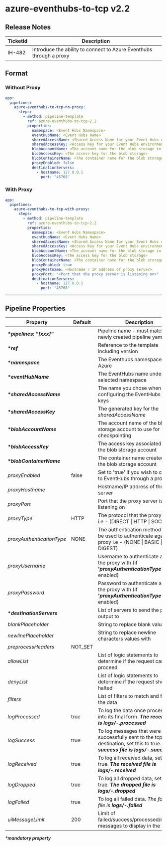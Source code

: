# azure-eventhubs-to-tcp v2.2

## Release Notes

| TicketId | Description                                                         |
| -------- | ------------------------------------------------------------------- |
| IH-482   | Introduce the ability to connect to Azure Eventhubs through a proxy |

## Format

### Without Proxy

```yml
app:
  pipelines:
    azure-eventhubs-to-tcp-no-proxy:
      steps:
        - method: pipeline-template
          ref: azure-eventhubs-to-tcp~2.2
          properties:
            namespace: <Event Hubs Namespace>
            eventHubName: <Event Hubs Name>
            sharedAccessName: <Shared Access Name for your Event Hubs environment>
            sharedAccessKey: <Access Key for your Event Hubs environment>
            blobAccountName: <The account name for the blob storage in azure>
            blobAccessKey: <The access key for the blob storage>
            blobContainerName: <The container name for the blob storage>
            proxyEnabled: false
            destinationServers:
              - hostname: 127.0.0.1
                port: "45768"
```

### With Proxy

```yml
app:
  pipelines:
    azure-eventhubs-to-tcp-with-proxy:
      steps:
        - method: pipeline-template
          ref: azure-eventhubs-to-tcp~2.2
          properties:
            namespace: <Event Hubs Namespace>
            eventHubName: <Event Hubs Name>
            sharedAccessName: <Shared Access Name for your Event Hubs environment
            sharedAccessKey: <Access Key for your Event Hubs environment>
            blobAccountName: <The account name for the blob storage in azure>
            blobAccessKey: <The access key for the blob storage>
            blobContainerName: <The container name for the blob storage>
            proxyEnabled: true
            proxyHostname: <Hostname / IP address of proxy server>
            proxyPort: "<Port that the proxy server is listening on>"
            destinationServers:
              - hostname: 127.0.0.1
                port: "45768"
```

---

## Pipeline Properties

| Property                   | Default | Description                                                                                                                                             |
| -------------------------- | ------- | ------------------------------------------------------------------------------------------------------------------------------------------------------- |
| **\*_pipelines: "[xxx]"_** |         | Pipeline name - must match the newly created pipeline yaml file                                                                                         |
| **\*_ref_**                |         | Reference to the template including version                                                                                                             |
| **\*_namespace_**          |         | The Eventhubs namespace in Azure                                                                                                                        |
| **\*_eventHubName_**       |         | The EventHubs name under the selected namespace                                                                                                         |
| **\*_sharedAccessName_**   |         | The name you chose when configuring the EventHubs SAS keys                                                                                              |
| **\*_sharedAccessKey_**    |         | The generated key for the _sharedAccessName_                                                                                                            |
| **\*_blobAccountName_**    |         | The account name of the blob storage account to use for checkpointing                                                                                   |
| **\*_blobAccessKey_**      |         | The access key associated with the blob storage account                                                                                                 |
| **\*_blobContainerName_**  |         | The container name created under the blob storage account                                                                                               |
| _proxyEnabled_             | false   | Set to 'true' if you wish to connect to EventHubs through a proxy                                                                                       |
| _proxyHostname_            |         | Hostname/IP address of the proxy server                                                                                                                 |
| _proxyPort_                |         | Port that the proxy server is listening on                                                                                                              |
| _proxyType_                | HTTP    | The protocol that the proxy will use i.e - (DIRECT \| HTTP \| SOCKS)                                                                                    |
| _proxyAuthenticationType_  | NONE    | The authentication method that will be used to authenticate against the proxy i.e - (NONE \| BASIC \| DIGEST)                                           |
| _proxyUsername_            |         | Username to authenticate against the proxy with (if **'_proxyAuthenticationType_'** is enabled)                                                         |
| _proxyPassword_            |         | Password to authenticate against the proxy with (if **'_proxyAuthenticationType_'** is enabled)                                                         |
| **\*_destinationServers_** |         | List of servers to send the pipeline output to                                                                                                          |
| _blankPlaceholder_         |         | String to replace blank values with                                                                                                                     |
| _newlinePlaceholder_       |         | String to replace newline characters values with                                                                                                        |
| _preprocessHeaders_        | NOT_SET |                                                                                                                                                         |
| _allowList_                |         | List of logic statements to determine if the request can proceed                                                                                        |
| _denyList_                 |         | List of logic statements to determine if the request should be halted                                                                                   |
| _filters_                  |         | List of filters to match and format the data                                                                                                            |
| _logProcessed_             | true    | To log the data once processed into its final form. _**The received file is logs/<pipeline name>-<yyyymmdd>.processed**_                                |
| _logSuccess_               | true    | To log messages that were successfully sent to the tcp destination, set this to true. _**The success file is logs/<pipeline name>-<yyyymmdd>.success**_ |
| _logReceived_              | true    | To log all received data, set this to true. _**The received file is logs/<pipeline name>-<yyyymmdd>.received**_                                         |
| _logDropped_               | true    | To log all dropped data, set this to true. _**The dropped file is logs/<pipeline name>-<yyyymmdd>.dropped**_                                            |
| _logFailed_                | true    | To log all failed data. _The failed log file is **logs/<pipeline name>-<yyyymmdd>.failed**_                                                             |
| _uiMessageLimit_           | 200     | Limit of failed/success/processed/received messages to display in the UI                                                                                |

**_\*mandatory property_**
